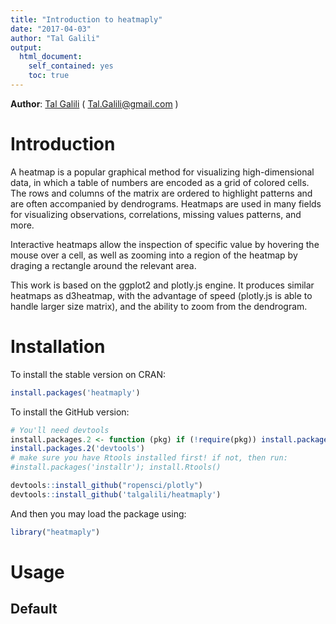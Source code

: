 ```yaml
---
title: "Introduction to heatmaply"
date: "2017-04-03"
author: "Tal Galili"
output:
  html_document:
    self_contained: yes
    toc: true    
---
```

<!--
%\VignetteEngine{knitr::rmarkdown}
%\VignetteIndexEntry{Introduction to heatmaply}
-->





**Author**: [Tal Galili](http://www.r-statistics.com/) ( Tal.Galili@gmail.com )



Introduction
============

A heatmap is a popular graphical method for visualizing high-dimensional data, in which a table of numbers are encoded as a grid of colored cells. The rows and columns of the matrix are ordered to highlight patterns and are often accompanied by dendrograms. Heatmaps are used in many fields for visualizing observations, correlations, missing values patterns, and more.

Interactive heatmaps allow the inspection of specific value by hovering the mouse over a cell, as well as zooming into a region of the heatmap by draging a rectangle around the relevant area.

This work is based on the ggplot2 and plotly.js engine. It produces similar heatmaps as d3heatmap, with the advantage of speed (plotly.js is able to handle larger size matrix), and the ability to zoom from the dendrogram.


Installation
============

To install the stable version on CRAN:


```r
install.packages('heatmaply')
```

To install the GitHub version:


```r
# You'll need devtools
install.packages.2 <- function (pkg) if (!require(pkg)) install.packages(pkg);
install.packages.2('devtools')
# make sure you have Rtools installed first! if not, then run:
#install.packages('installr'); install.Rtools()

devtools::install_github("ropensci/plotly") 
devtools::install_github('talgalili/heatmaply')
```


And then you may load the package using:


```r
library("heatmaply")
```

Usage
======


Default
-------------




































